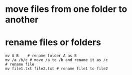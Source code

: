 

# move files from one folder to another 


# rename files or folders 
```shell 
mv A B    # rename folder A as B
mv /a /b/c # move /a to /b and rename it as /c 
# rename file 
mv file1.txt file2.txt # rename file1 to file2 
```